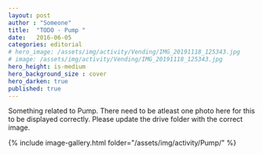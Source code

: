 ```yaml
---
layout: post
author : "Someone"
title:  "TODO - Pump "
date:   2016-06-05
categories: editorial
# hero_image: /assets/img/activity/Vending/IMG_20191118_125343.jpg
# image: /assets/img/activity/Vending/IMG_20191118_125343.jpg
hero_height: is-medium
hero_background_size : cover
hero_darken: true
published: true
---
```


Something related to Pump. There need to be atleast one photo here for this to be displayed correctly. Please update the drive folder with the correct image.

{% include image-gallery.html folder="/assets/img/activity/Pump/" %}